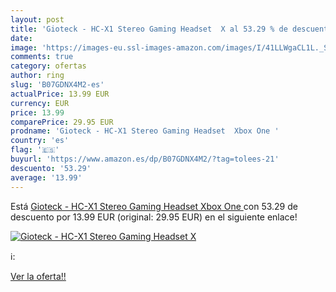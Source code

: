 ```yaml
---
layout: post
title: 'Gioteck - HC-X1 Stereo Gaming Headset  X al 53.29 % de descuento'
date: 
image: 'https://images-eu.ssl-images-amazon.com/images/I/41LLWgaCL1L._SL200_.jpg'
comments: true
category: ofertas
author: ring
slug: 'B07GDNX4M2-es'
actualPrice: 13.99 EUR
currency: EUR
price: 13.99
comparePrice: 29.95 EUR
prodname: 'Gioteck - HC-X1 Stereo Gaming Headset  Xbox One '
country: 'es'
flag: '🇪🇸'
buyurl: 'https://www.amazon.es/dp/B07GDNX4M2/?tag=tolees-21'
descuento: '53.29'
average: '13.99'
---
```


Está [Gioteck - HC-X1 Stereo Gaming Headset  Xbox One ](https://www.amazon.es/dp/B07GDNX4M2/?tag=tolees-21) con 53.29 de descuento por 13.99 EUR (original: 29.95 EUR) en el siguiente enlace!

[![Gioteck - HC-X1 Stereo Gaming Headset  X](https://images-eu.ssl-images-amazon.com/images/I/41LLWgaCL1L._SL200_.jpg)](https://www.amazon.es/dp/B07GDNX4M2/?tag=tolees-21)

ℹ️:


[Ver la oferta!!](https://www.amazon.es/dp/B07GDNX4M2/?tag=tolees-21)
